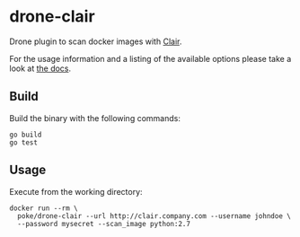# drone-clair

Drone plugin to scan docker images with [Clair](https://github.com/coreos/clair).

For the usage information and a listing of the available options please take a look at [the docs](DOCS.md).

## Build

Build the binary with the following commands:

```
go build
go test
```

## Usage

Execute from the working directory:

```
docker run --rm \
  poke/drone-clair --url http://clair.company.com --username johndoe \
  --password mysecret --scan_image python:2.7
```

